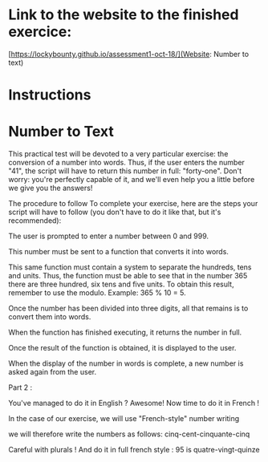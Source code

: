 # Link to the website to the finished exercice:

[https://lockybounty.github.io/assessment1-oct-18/](Website: Number to text)


# Instructions

# Number to Text

This practical test will be devoted to a very particular exercise: the conversion of a number into words. Thus, if the user enters the number "41", the script will have to return this number in full: "forty-one". Don't worry: you're perfectly capable of it, and we'll even help you a little before we give you the answers!

The procedure to follow
To complete your exercise, here are the steps your script will have to follow (you don't have to do it like that, but it's recommended):

The user is prompted to enter a number between 0 and 999.

This number must be sent to a function that converts it into words.

This same function must contain a system to separate the hundreds, tens and units. Thus, the function must be able to see that in the number 365 there are three hundred, six tens and five units. To obtain this result, remember to use the modulo. Example: 365 % 10 = 5.

Once the number has been divided into three digits, all that remains is to convert them into words.

When the function has finished executing, it returns the number in full.

Once the result of the function is obtained, it is displayed to the user.

When the display of the number in words is complete, a new number is asked again from the user.



Part 2 :

You've managed to do it in English ? Awesome! Now time to do it in French !

In the case of our exercise, we will use "French-style" number writing

we will therefore write the numbers as follows: cinq-cent-cinquante-cinq

Careful with plurals ! And do it in full french style : 95 is quatre-vingt-quinze
